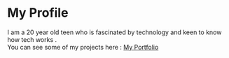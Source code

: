 # My Profile

I am a 20 year old teen who is fascinated by technology and keen to know how tech works .  
You can see some of my projects here : [My Portfolio](https://parthpanchal.me/) 
